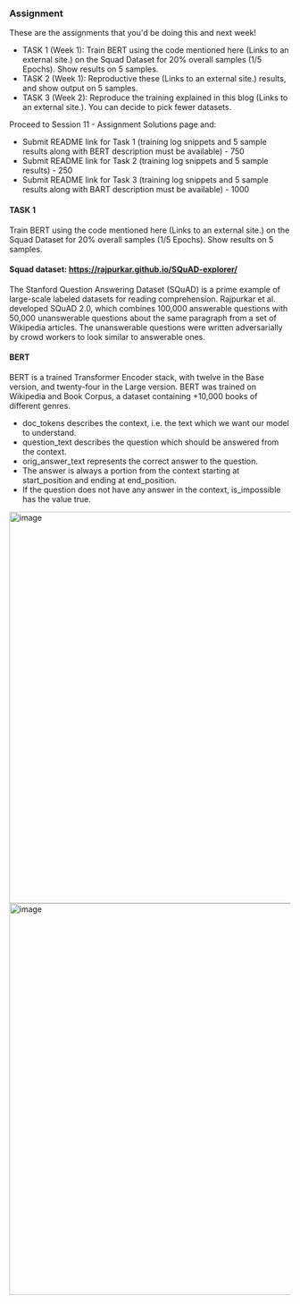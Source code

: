 ### Assignment

These are the assignments that you'd be doing this and next week!

* TASK 1 (Week 1): Train BERT using the code mentioned here (Links to an external site.) on the Squad Dataset for 20% overall samples (1/5 Epochs). Show results on 5 samples. 
* TASK 2 (Week 1): Reproductive these (Links to an external site.) results, and show output on 5 samples.
* TASK 3 (Week 2): Reproduce the training explained in this blog (Links to an external site.). You can decide to pick fewer datasets. 

Proceed to Session 11 - Assignment Solutions page and:
* Submit README link for Task 1 (training log snippets and 5 sample results along with BERT description must be available) - 750
* Submit README link for Task 2 (training log snippets and 5 sample results) - 250
* Submit README link for Task 3 (training log snippets and 5 sample results along with BART description must be available) - 1000

#### TASK 1

Train BERT using the code mentioned here (Links to an external site.) on the Squad Dataset for 20% overall samples (1/5 Epochs). Show results on 5 samples. 

#### Squad dataset: https://rajpurkar.github.io/SQuAD-explorer/
The Stanford Question Answering Dataset (SQuAD) is a prime example of large-scale labeled datasets for reading comprehension. Rajpurkar et al. developed SQuAD 2.0, which combines 100,000 answerable questions with 50,000 unanswerable questions about the same paragraph from a set of Wikipedia articles. The unanswerable questions were written adversarially by crowd workers to look similar to answerable ones.

#### BERT
BERT is a trained Transformer Encoder stack, with twelve in the Base version, and twenty-four in the Large version. BERT was trained on Wikipedia and Book Corpus, a dataset containing +10,000 books of different genres.


* doc_tokens describes the context, i.e. the text which we want our model to understand.
* question_text describes the question which should be answered from the context.
* orig_answer_text represents the correct answer to the question.
* The answer is always a portion from the context starting at start_position and ending at end_position. 
* If the question does not have any answer in the context, is_impossible has the value true.
<img width="700" alt="image" src="https://user-images.githubusercontent.com/75114179/152332535-f6a90441-c1a3-483a-90f2-3808e7b70146.png">

<img width="700" alt="image" src="https://user-images.githubusercontent.com/75114179/152332779-9856fc3c-8722-47d5-bdfe-62052e26fca7.png">






